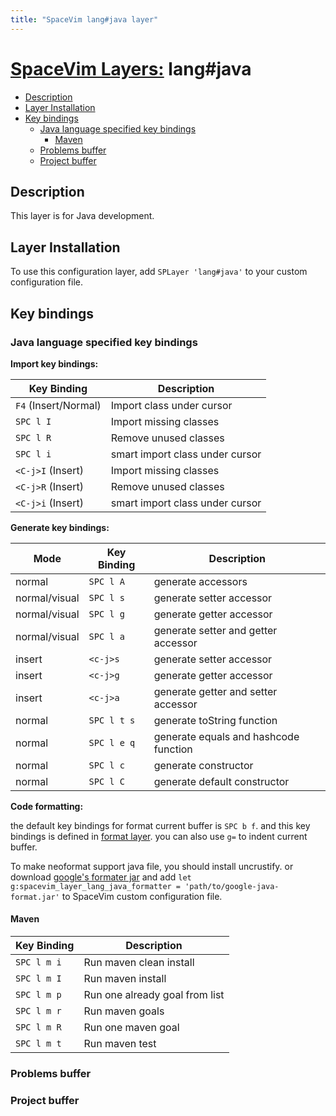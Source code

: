 ```yaml
---
title: "SpaceVim lang#java layer"
---
```


# [SpaceVim Layers:](https://spacevim.org/layers) lang#java


<!-- vim-markdown-toc GFM -->
* [Description](#description)
* [Layer Installation](#layer-installation)
* [Key bindings](#key-bindings)
    * [Java language specified key bindings](#java-language-specified-key-bindings)
        * [Maven](#maven)
    * [Problems buffer](#problems-buffer)
    * [Project buffer](#project-buffer)

<!-- vim-markdown-toc -->

## Description

This layer is for Java development.

## Layer Installation

To use this configuration layer, add `SPLayer 'lang#java'` to your custom configuration file.

## Key bindings

### Java language specified key bindings

**Import key bindings:**

Key Binding | Description
-----------| -----------
`F4` (Insert/Normal) | Import class under cursor
`SPC l I` | Import missing classes
`SPC l R` | Remove unused classes
`SPC l i` | smart import class under cursor
`<C-j>I` (Insert) | Import missing classes
`<C-j>R` (Insert) | Remove unused classes
`<C-j>i` (Insert) | smart import class under cursor


**Generate key bindings:**

Mode | Key Binding | Description
----- | ------| -----------
normal | `SPC l A` | generate accessors
normal/visual | `SPC l s` | generate setter accessor
normal/visual | `SPC l g` | generate getter accessor
normal/visual | `SPC l a` | generate setter and getter accessor
insert | `<c-j>s` | generate setter accessor
insert | `<c-j>g` | generate getter accessor
insert | `<c-j>a` | generate getter and setter accessor
normal | `SPC l t s` | generate toString function
normal | `SPC l e q` | generate equals and hashcode function
normal | `SPC l c` | generate constructor
normal | `SPC l C` | generate default constructor

**Code formatting:**

the default key bindings for format current buffer is `SPC b f`. and this key bindings is defined in [format layer](). you can also use `g=` to indent current buffer.

To make neoformat support java file, you should install uncrustify. or
download [google's formater jar](https://github.com/google/google-java-format)
and add `let g:spacevim_layer_lang_java_formatter = 'path/to/google-java-format.jar'`
to SpaceVim custom configuration file.

#### Maven

Key Binding | Description
-----------| -----------
`SPC l m i` | Run maven clean install
`SPC l m I` | Run maven install
`SPC l m p` | Run one already goal from list
`SPC l m r` | Run maven goals
`SPC l m R` | Run one maven goal
`SPC l m t` | Run maven test

### Problems buffer

### Project buffer

